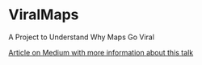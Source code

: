 # ViralMaps
A Project to Understand Why Maps Go Viral

[Article on Medium with more information about this talk](https://medium.com/@petrarch1603/what-makes-maps-go-viral-an-analysis-of-twitter-engagement-rates-72c0074a81a8)
